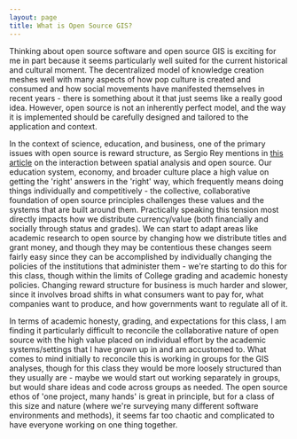 ```yaml
---
layout: page
title: What is Open Source GIS?
---
```


  Thinking about open source software and open source GIS is exciting for me in part because it seems particularly well suited for the current historical and cultural moment. The decentralized model of knowledge creation meshes well with many aspects of how pop culture is created and consumed and how social movements have manifested themselves in recent years - there is something about it that just seems like a really good idea. However, open source is not an inherently perfect model, and the way it is implemented should be carefully designed and tailored to the application and context. 
  
  In the context of science, education, and business, one of the primary issues with open source is reward structure, as Sergio Rey mentions in [this article](https://doi.org/10.1007/s10109-009-0086-8) on the interaction between spatial analysis and open source. Our education system, economy, and broader culture place a high value on getting the 'right' answers in the 'right' way, which frequently means doing things individually and competitively - the collective, collaborative foundation of open source principles challenges these values and the systems that are built around them. Practically speaking this tension most directly impacts how we distribute currency/value (both financially and socially through status and grades). We can start to adapt areas like academic research to open source by changing how we distribute titles and grant money, and though they may be contentious these changes seem fairly easy since they can be accomplished by individually changing the policies of the institutions that administer them - we're starting to do this for this class, though within the limits of College grading and academic honesty policies. Changing reward structure for business is much harder and slower, since it involves broad shifts in what consumers want to pay for, what companies want to produce, and how governments want to regulate all of it.
  
  In terms of academic honesty, grading, and expectations for this class, I am finding it particularly difficult to reconcile the collaborative nature of open source with the high value placed on individual effort by the academic systems/settings that I have grown up in and am accustomed to. What comes to mind initially to reconcile this is working in groups for the GIS analyses, though for this class they would be more loosely structured than they usually are - maybe we would start out working separately in groups, but would share ideas and code across groups as needed. The open source ethos of 'one project, many hands' is great in principle, but for a class of this size and nature (where we're surveying many different software environments and methods), it seems far too chaotic and complicated to have everyone working on one thing together.

